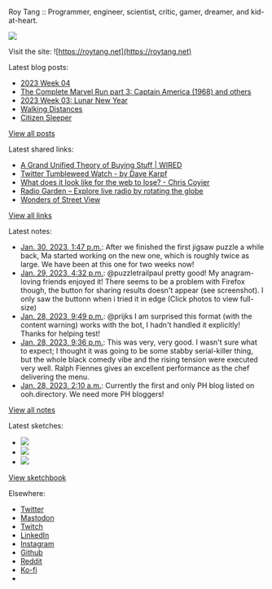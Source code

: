 Roy Tang :: Programmer, engineer, scientist, critic, gamer, dreamer, and kid-at-heart.

![](https://roytang.net/static/img/profile.jpg)

Visit the site: ![https://roytang.net](https://roytang.net)

Latest blog posts:

- [2023 Week 04](https://roytang.net/2023/01/2023-week-04/)
- [The Complete Marvel Run part 3: Captain America (1968) and others](https://roytang.net/2023/01/marvel-run-3-captain-america-etc/)
- [2023 Week 03: Lunar New Year](https://roytang.net/2023/01/2023-week-03/)
- [Walking Distances](https://roytang.net/2023/01/walking-distances/)
- [Citizen Sleeper](https://roytang.net/2023/01/citizen-sleeper/)

[View all posts](https://roytang.net/blog)

Latest shared links:

- [A Grand Unified Theory of Buying Stuff | WIRED](https://roytang.net/2023/01/dc034387f54d5b3052fb6280a3636db1/)
- [Twitter Tumbleweed Watch - by Dave Karpf](https://roytang.net/2023/01/dc1e995cf254d6ee689e8c3a656f76ee/)
- [What does it look like for the web to lose? - Chris Coyier](https://roytang.net/2023/01/14c05c4cd7035127449a6bf265775d3a/)
- [Radio Garden – Explore live radio by rotating the globe](https://roytang.net/2023/01/dc14070c1d8432d6622ce6349a1a6d25/)
- [Wonders of Street View](https://roytang.net/2023/01/94892a066cbc7cf4d2ccf90956e8da32/)

[View all links](https://roytang.net/links)

Latest notes:

- [Jan. 30, 2023, 1:47 p.m.](https://roytang.net/2023/01/3414422438460bb615ddfdd102e37807/): After we finished the first jigsaw puzzle a while back, Ma started working on the new one, which is roughly twice as large. We have been at this one for two weeks now!
- [Jan. 29, 2023, 4:32 p.m.](https://roytang.net/2023/01/109771562925638875/): @puzzletrailpaul pretty good! My anagram-loving friends enjoyed it! There seems to be a problem with Firefox though, the button for sharing results doesn&#x27;t appear (see screenshot). I only saw the buttonn when i tried it in edge (Click photos to view full-size)
- [Jan. 28, 2023, 9:49 p.m.](https://roytang.net/2023/01/109767149280055955/): @prijks I am surprised this format (with the content warning) works with the bot, I hadn&#x27;t handled it explicitly! Thanks for helping test!
- [Jan. 28, 2023, 9:36 p.m.](https://roytang.net/2023/01/the-menu-2022/): This was very, very good. I wasn&#x27;t sure what to expect; I thought it was going to be some stabby serial-killer thing, but the whole black comedy vibe and the rising tension were executed very well. Ralph Fiennes gives an excellent performance as the chef delivering the menu.
- [Jan. 28, 2023, 2:10 a.m.](https://roytang.net/2023/01/0d7159363914f6204f8785c17104090a/): Currently the first and only PH blog listed on ooh.directory. We need more PH bloggers!

[View all notes](https://roytang.net/notes)

Latest sketches:


- ![](https://roytang.net/media/cache/3c/da/3cda657c471879c3cfa81b898b810cd6.jpg)
- ![](https://roytang.net/media/cache/a2/60/a260eacc913ee7c542024b154923702f.jpg)
- ![](https://roytang.net/media/cache/e0/88/e0888b7f7a1e342aba8cced2a0784cc4.jpg)

[View sketchbook](https://roytang.net/albums/sketchbook)


Elsewhere:

- [Twitter](https://twitter.com/roytang)
- [Mastodon](https://indieweb.social/@roytang)
- [Twitch](https://twitch.tv/twitchyroy)
- [LinkedIn](https://www.linkedin.com/in/roytang)
- [Instagram](https://instagram.com/roytang0400)
- [Github](https://github.com/roytang)
- [Reddit](https://reddit.com/u/hungryroy)
- [Ko-fi](https://ko-fi.com/roytang)
- [](mailto:hello@roytang.net)